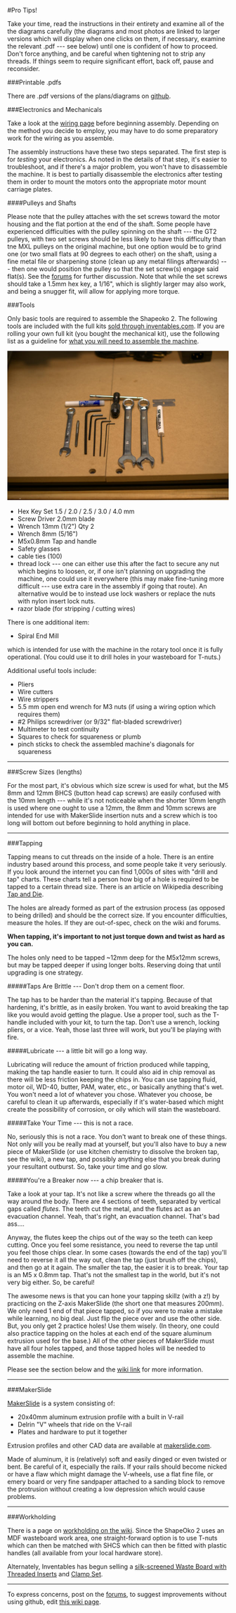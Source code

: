 #Pro Tips!

Take your time, read the instructions in their entirety and examine all of the the diagrams carefully (the diagrams and most photos are linked to larger versions which will display when one clicks on them, if necessary, examine the relevant .pdf --- see below) until one is confident of how to proceed. Don't force anything, and be careful when tightening not to strip any threads. If things seem to require significant effort, back off, pause and reconsider.

###Printable .pdfs

There are .pdf versions of the plans/diagrams on [github](https://github.com/shapeoko/Shapeoko_2/tree/master/Drawings_PDF).


###Electronics and Mechanicals

Take a look at the [wiring page](wiring.html) before beginning assembly. Depending on the method you decide to employ, you may have to do some preparatory work for the wiring as you assemble.

The assembly instructions have these two steps separated. The first step is for _testing_ your electronics. As noted in the details of that step, it's easier to troubleshoot, and if there's a major problem, you won't have to disassemble the machine. It is best to partially disassemble the electronics after testing them in order to mount the motors onto the appropriate motor mount carriage plates.

####Pulleys and Shafts

Please note that the pulley attaches with the set screws toward the motor housing and the flat portion at the end of the shaft. Some people have experienced difficulties with the pulley spinning on the shaft --- the GT2 pulleys, with two set screws should be less likely to have this difficulty than tne MXL pulleys on the original machine, but one option would be to grind one (or two small flats at 90 degrees to each other) on the shaft, using a fine metal file or sharpening stone (clean up any metal filings afterwards) --- then one would position the pulley so that the set screw(s) engage said flat(s). See the [forums](http://www.shapeoko.com/forum/viewtopic.php?f=10&t=2502&p=18993#p18950) for further discussion. Note that while the set screws should take a 1.5mm hex key, a 1/16", which is slightly larger may also work, and being a snugger fit, will allow for applying more torque.

###Tools

Only basic tools are required to assemble the Shapeoko 2. The following tools are included with the full kits [sold through inventables.com](https://www.inventables.com/technologies/desktop-cnc-mill-kit-shapeoko-2). If you are rolling your own full kit (you bought the mechanical kit), use the following list as a guideline for [what you will need to assemble the machine](http://www.shapeoko.com/wiki/index.php/Tools).

![image of tools spread out](tPictures/tool_kit.jpg)

* Hex Key Set 1.5 / 2.0 / 2.5 / 3.0 / 4.0 mm
* Screw Driver 2.0mm blade
* Wrench 13mm (1/2") Qty 2
* Wrench 8mm (5/16")
* M5x0.8mm Tap and handle
* Safety glasses
* cable ties (100)
* thread lock --- one can either use this after the fact to secure any nut which begins to loosen, or, if one isn't planning on upgrading the machine, one could use it everywhere (this may make fine-tuning more difficult --- use extra care in the assembly if going that route). An alternative would be to instead use lock washers or replace the nuts with nylon insert lock nuts. 
* razor blade (for stripping / cutting wires)

There is one additional item:

* Spiral End Mill

which is intended for use with the machine in the rotary tool once it is fully operational. (You could use it to drill holes in your wasteboard for T-nuts.)

Additional useful tools include:

* Pliers
* Wire cutters
* Wire strippers
* 5.5 mm open end wrench for M3 nuts (if using a wiring option which requires them)
* #2 Philips screwdriver (or 9/32" flat-bladed screwdriver)
* Multimeter to test continuity
* Squares to check for squareness or plumb
* pinch sticks to check the assembled machine's diagonals for squareness

----

###Screw Sizes (lengths)


For the most part, it's obvious which size screw is used for what, but the M5 8mm and 12mm BHCS (button head cap screws) are easily confused with the 10mm length --- while it's not noticeable when the shorter 10mm length is used where one ought to use a 12mm, the 8mm and 10mm screws are intended for use with MakerSlide insertion nuts and a screw which is too long will bottom out before beginning to hold anything in place.

----

###Tapping

Tapping means to cut threads on the inside of a hole.  There is an entire industry based around this process, and some people take it very seriously. If you look around the internet you can find 1,000s of sites with "drill and tap" charts. These charts tell a person how big of a hole is required to be tapped to a certain thread size. There is an article on Wikipedia describing [Tap and Die](http://en.wikipedia.org/wiki/Tap_and_die).

The holes are already formed as part of the extrusion process (as opposed to being drilled) and should be the correct size. If you encounter difficulties, measure the holes. If they are out-of-spec, check on the wiki and forums.

**When tapping, it's important to not just torque down and twist as hard as you can.**

The holes only need to be tapped ~12mm deep for the M5x12mm screws, but may be tapped deeper if using longer bolts. Reserving doing that until upgrading is one strategy.

#####Taps Are Brittle --- Don't drop them on a cement floor.

The tap has to be harder than the material it's tapping. Because of that hardening, it's brittle, as in easily broken. You want to avoid breaking the tap like you would avoid getting the plague. Use a proper tool, such as the T-handle included with your kit, to turn the tap. Don't use a wrench, locking pliers, or a vice. Yeah, those last three will work, but you'll be playing with fire.


#####Lubricate --- a little bit will go a long way.

Lubricating will reduce the amount of friction produced while tapping, making the tap handle easier to turn. It could also aid in chip removal as there will be less friction keeping the chips in. You can use tapping fluid, motor oil, WD-40, butter, PAM, water, etc., or basically anything that's wet. You won't need a lot of whatever you chose. Whatever you choose, be careful to clean it up afterwards, especially if it's water-based which might create the possibility of corrosion, or oily which will stain the wasteboard.


#####Take Your Time --- this is not a race.

No, seriously this is not a race. You don't want to break one of these things. Not only will you be really mad at yourself, but you'll also have to buy a new piece of MakerSlide (or use kitchen chemistry to dissolve the broken tap, see the wiki), a new tap, and possibly anything else that you break during your resultant outburst. So, take your time and go slow.


#####You're a Breaker now --- a chip breaker that is.

Take a look at your tap. It's not like a screw where the threads go all the way around the body. There are 4 sections of teeth, separated by vertical gaps called _flutes_. The teeth cut the metal, and the flutes act as an evacuation channel. Yeah, that's right, an evacuation channel. That's bad ass....


Anyway, the flutes keep the chips out of the way so the teeth can keep cutting. Once you feel some resistance, you need to reverse the tap until you feel those chips clear. In some cases (towards the end of the tap) you'll need to reverse it all the way out, clean the tap (just brush off the chips), and then go at it again. The smaller the tap, the easier it is to break. Your tap is an M5 x 0.8mm tap. That's not the smallest tap in the world, but it's not very big either. So, be careful!

The awesome news is that you can hone your tapping skillz (with a z!) by practicing on the Z-axis MakerSlide (the short one that measures 200mm). We only need 1 end of that piece tapped, so if you were to make a mistake while learning, no big deal. Just flip the piece over and use the other side. But, you only get 2 practice holes! Use them wisely. (In theory, one could also practice tapping on the holes at each end of the square aluminum extrusion used for the base.) All of the other pieces of MakerSlide must have all four holes tapped, and those tapped holes will be needed to assemble the machine.

Please see the section below and the [wiki link](http://www.shapeoko.com/wiki/index.php/Makerslide) for more information.

---

###MakerSlide

[MakerSlide](http://www.shapeoko.com/wiki/index.php/Makerslide) is a system consisting of:

- 20x40mm aluminum extrusion profile with a built in V-rail
- Delrin "V" wheels that ride on the V-rail
- Plates and hardware to put it together

Extrusion profiles and other CAD data are available at [makerslide.com](http://www.makerslide.com/).

Made of aluminum, it is (relatively) soft and easily dinged or even twisted or bent. Be careful of it, especially the rails. If your rails should become nicked or have a flaw which might damage the V-wheels, use a flat fine file, or emery board or very fine sandpaper attached to a sanding block to remove the protrusion without creating a low depression which would cause problems.

---

###Workholding

There is a page on [workholding on the wiki](http://www.shapeoko.com/wiki/index.php/Workholding). Since the ShapeOko 2 uses an MDF wasteboard work area, one straight-forward option is to use T-nuts which can then be matched with SHCS which can then be fitted with plastic handles (all available from your local hardware store).

Alternately, Inventables has begun selling a [silk-screened Waste Board with Threaded Inserts](https://www.inventables.com/technologies/waste-board-with-threaded-inserts) and [Clamp Set](https://www.inventables.com/technologies/clamp-set).

---

To express concerns, post on the [forums](http://www.shapeoko.com/forum/index.php), to suggest improvements without using github, edit [this wiki page](http://www.shapeoko.com/wiki/index.php?title=Tips_1&action=edit&redlink=1).
